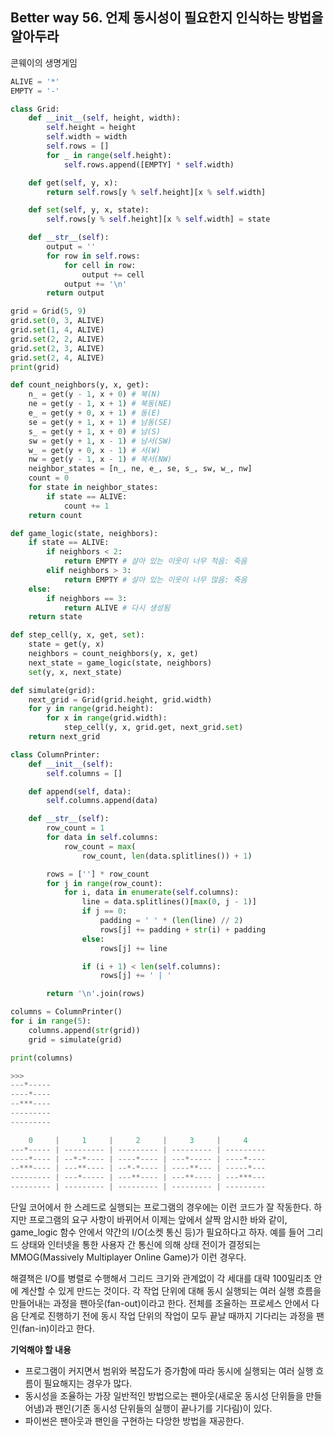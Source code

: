 ## Better way 56. 언제 동시성이 필요한지 인식하는 방법을 알아두라

콘웨이의 생명게임

```python
ALIVE = '*'
EMPTY = '-'

class Grid:
    def __init__(self, height, width):
        self.height = height
        self.width = width
        self.rows = []
        for _ in range(self.height):
            self.rows.append([EMPTY] * self.width)

    def get(self, y, x):
        return self.rows[y % self.height][x % self.width]

    def set(self, y, x, state):
        self.rows[y % self.height][x % self.width] = state

    def __str__(self):
        output = ''
        for row in self.rows:
            for cell in row:
                output += cell
            output += '\n'
        return output

grid = Grid(5, 9)
grid.set(0, 3, ALIVE)
grid.set(1, 4, ALIVE)
grid.set(2, 2, ALIVE)
grid.set(2, 3, ALIVE)
grid.set(2, 4, ALIVE)
print(grid)

def count_neighbors(y, x, get):
    n_ = get(y - 1, x + 0) # 북(N)
    ne = get(y - 1, x + 1) # 북동(NE)
    e_ = get(y + 0, x + 1) # 동(E)
    se = get(y + 1, x + 1) # 남동(SE)
    s_ = get(y + 1, x + 0) # 남(S)
    sw = get(y + 1, x - 1) # 남서(SW)
    w_ = get(y + 0, x - 1) # 서(W)
    nw = get(y - 1, x - 1) # 북서(NW)
    neighbor_states = [n_, ne, e_, se, s_, sw, w_, nw]
    count = 0
    for state in neighbor_states:
        if state == ALIVE:
            count += 1
    return count

def game_logic(state, neighbors):
    if state == ALIVE:
        if neighbors < 2:
            return EMPTY # 살아 있는 이웃이 너무 적음: 죽음
        elif neighbors > 3:
            return EMPTY # 살아 있는 이웃이 너무 많음: 죽음
    else:
        if neighbors == 3:
            return ALIVE # 다시 생성됨
    return state

def step_cell(y, x, get, set):
    state = get(y, x)
    neighbors = count_neighbors(y, x, get)
    next_state = game_logic(state, neighbors)
    set(y, x, next_state)

def simulate(grid):
    next_grid = Grid(grid.height, grid.width)
    for y in range(grid.height):
        for x in range(grid.width):
            step_cell(y, x, grid.get, next_grid.set)
    return next_grid

class ColumnPrinter:
    def __init__(self):
        self.columns = []

    def append(self, data):
        self.columns.append(data)

    def __str__(self):
        row_count = 1
        for data in self.columns:
            row_count = max(
                row_count, len(data.splitlines()) + 1)

        rows = [''] * row_count
        for j in range(row_count):
            for i, data in enumerate(self.columns):
                line = data.splitlines()[max(0, j - 1)]
                if j == 0:
                    padding = ' ' * (len(line) // 2)
                    rows[j] += padding + str(i) + padding
                else:
                    rows[j] += line

                if (i + 1) < len(self.columns):
                    rows[j] += ' | '

        return '\n'.join(rows)

columns = ColumnPrinter()
for i in range(5):
    columns.append(str(grid))
    grid = simulate(grid)

print(columns)

>>>
---*-----
----*----
--***----
---------
---------

    0     |     1     |     2     |     3     |     4    
---*----- | --------- | --------- | --------- | ---------
----*---- | --*-*---- | ----*---- | ---*----- | ----*----
--***---- | ---**---- | --*-*---- | ----**--- | -----*---
--------- | ---*----- | ---**---- | ---**---- | ---***---
--------- | --------- | --------- | --------- | ---------
```

단일 코어에서 한 스레드로 실행되는 프로그램의 경우에는 이런 코드가 잘 작동한다. 하지만 프로그램의 요구 사항이 바뀌어서 이제는 앞에서 살짝 암시한 바와 같이, game_logic 함수 안에서 약간의 I/O(소켓 통신 등)가 필요하다고 하자. 예를 들어 그리드 상태와 인터넷을 통한 사용자 간 통신에 의해 상태 전이가 결정되는 MMOG(Massively Multiplayer Online Game)가 이런 경우다.

해결책은 I/O를 병렬로 수행해서 그리드 크기와 관계없이 각 세대를 대략 100밀리초 안에 계산할 수 있게 만드는 것이다. 각 작업 단위에 대해 동시 실행되는 여러 실행 흐름을 만들어내는 과정을 팬아웃(fan-out)이라고 한다. 전체를 조율하는 프로세스 안에서 다음 단계로 진행하기 전에 동시 작업 단위의 작업이 모두 끝날 때까지 기다리는 과정을 팬인(fan-in)이라고 한다.

**기억해야 할 내용**
- 프로그램이 커지면서 범위와 복잡도가 증가함에 따라 동시에 실행되는 여러 실행 흐름이 필요해지는 경우가 많다.
- 동시성을 조율하는 가장 일반적인 방법으로는 팬아웃(새로운 동시성 단위들을 만들어냄)과 팬인(기존 동시성 단위들의 실행이 끝나기를 기다림)이 있다.
- 파이썬은 팬아웃과 팬인을 구현하는 다앙한 방법을 재공한다.